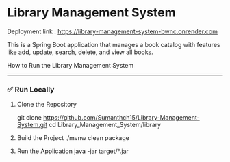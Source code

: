 # Library Management System

Deployment link :  https://library-management-system-bwnc.onrender.com


This is a Spring Boot application that manages a book catalog with features like add, update, search, delete, and view all books.

How to Run the Library Management System


---

### ✅ Run Locally

1. Clone the Repository

   git clone https://github.com/Sumanthch15/Library-Management-System.git
   cd Library_Management_System/library

2. Build the Project
   ./mvnw clean package

3. Run the Application
   java -jar target/*.jar
